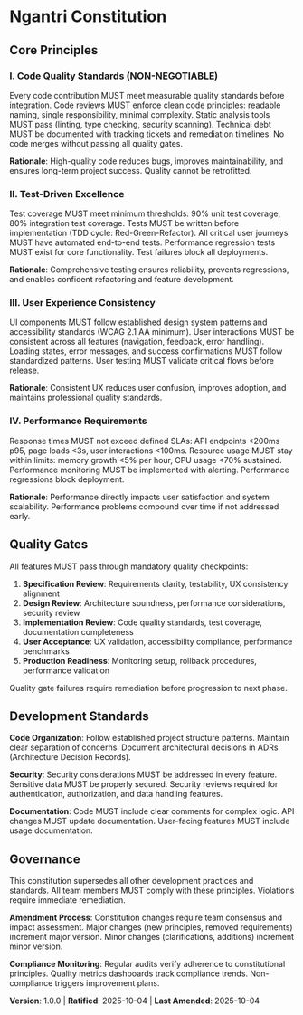 <!--
SYNC IMPACT REPORT:
Version change: Template → 1.0.0
Added principles:
- I. Code Quality Standards (NON-NEGOTIABLE)
- II. Test-Driven Excellence
- III. User Experience Consistency
- IV. Performance Requirements
Added sections:
- Quality Gates
- Development Standards
Templates requiring updates: ⚠ pending manual review
Follow-up TODOs: None
-->

# Ngantri Constitution

## Core Principles

### I. Code Quality Standards (NON-NEGOTIABLE)

Every code contribution MUST meet measurable quality standards before integration. Code reviews MUST enforce clean code principles: readable naming, single responsibility, minimal complexity. Static analysis tools MUST pass (linting, type checking, security scanning). Technical debt MUST be documented with tracking tickets and remediation timelines. No code merges without passing all quality gates.

**Rationale**: High-quality code reduces bugs, improves maintainability, and ensures long-term project success. Quality cannot be retrofitted.

### II. Test-Driven Excellence

Test coverage MUST meet minimum thresholds: 90% unit test coverage, 80% integration test coverage. Tests MUST be written before implementation (TDD cycle: Red-Green-Refactor). All critical user journeys MUST have automated end-to-end tests. Performance regression tests MUST exist for core functionality. Test failures block all deployments.

**Rationale**: Comprehensive testing ensures reliability, prevents regressions, and enables confident refactoring and feature development.

### III. User Experience Consistency

UI components MUST follow established design system patterns and accessibility standards (WCAG 2.1 AA minimum). User interactions MUST be consistent across all features (navigation, feedback, error handling). Loading states, error messages, and success confirmations MUST follow standardized patterns. User testing MUST validate critical flows before release.

**Rationale**: Consistent UX reduces user confusion, improves adoption, and maintains professional quality standards.

### IV. Performance Requirements

Response times MUST not exceed defined SLAs: API endpoints <200ms p95, page loads <3s, user interactions <100ms. Resource usage MUST stay within limits: memory growth <5% per hour, CPU usage <70% sustained. Performance monitoring MUST be implemented with alerting. Performance regressions block deployment.

**Rationale**: Performance directly impacts user satisfaction and system scalability. Performance problems compound over time if not addressed early.

## Quality Gates

All features MUST pass through mandatory quality checkpoints:

1. **Specification Review**: Requirements clarity, testability, UX consistency alignment
2. **Design Review**: Architecture soundness, performance considerations, security review
3. **Implementation Review**: Code quality standards, test coverage, documentation completeness
4. **User Acceptance**: UX validation, accessibility compliance, performance benchmarks
5. **Production Readiness**: Monitoring setup, rollback procedures, performance validation

Quality gate failures require remediation before progression to next phase.

## Development Standards

**Code Organization**: Follow established project structure patterns. Maintain clear separation of concerns. Document architectural decisions in ADRs (Architecture Decision Records).

**Security**: Security considerations MUST be addressed in every feature. Sensitive data MUST be properly secured. Security reviews required for authentication, authorization, and data handling features.

**Documentation**: Code MUST include clear comments for complex logic. API changes MUST update documentation. User-facing features MUST include usage documentation.

## Governance

This constitution supersedes all other development practices and standards. All team members MUST comply with these principles. Violations require immediate remediation.

**Amendment Process**: Constitution changes require team consensus and impact assessment. Major changes (new principles, removed requirements) increment major version. Minor changes (clarifications, additions) increment minor version.

**Compliance Monitoring**: Regular audits verify adherence to constitutional principles. Quality metrics dashboards track compliance trends. Non-compliance triggers improvement plans.

**Version**: 1.0.0 | **Ratified**: 2025-10-04 | **Last Amended**: 2025-10-04
